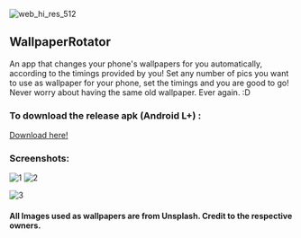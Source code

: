 ![web_hi_res_512](https://user-images.githubusercontent.com/34805906/55055384-cad14f00-5088-11e9-92f1-856992c2c4ef.png)
## WallpaperRotator
An app that changes your phone's wallpapers for you automatically, according to the timings provided by you! Set any number of pics you want to use as wallpaper for your phone, set the timings and you are good to go! Never worry about having the same old wallpaper. Ever again. :D

### To download the release apk (Android L+) :
[Download here!](https://github.com/yashprakash13/WallpaperRotator/tree/master/app/release)

### Screenshots:
![1](https://user-images.githubusercontent.com/34805906/55055795-27813980-508a-11e9-8480-b74931d9a3b9.png) ![2](https://user-images.githubusercontent.com/34805906/55055925-98c0ec80-508a-11e9-8ad9-0f4acc196089.png)

![3](https://user-images.githubusercontent.com/34805906/55055927-99f21980-508a-11e9-9821-01c5e7fca815.png)

#### All Images used as wallpapers are from Unsplash. Credit to the respective owners.
